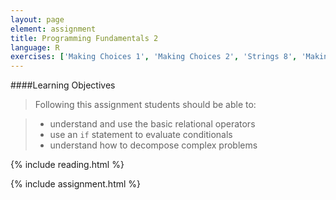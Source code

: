 ```yaml
---
layout: page
element: assignment
title: Programming Fundamentals 2
language: R
exercises: ['Making Choices 1', 'Making Choices 2', 'Strings 8', 'Making Choices 3', 'Basic 2']
---
```


####Learning Objectives

> Following this assignment students should be able to:

> - understand and use the basic relational operators
> - use an `if` statement to evaluate conditionals
> - understand how to decompose complex problems

{% include reading.html %}

{% include assignment.html %}
